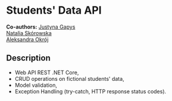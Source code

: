 # Students' Data API
**Co-authors:** 
[Justyna Gapys](https://github.com/justynagapys)<br />
[Natalia Skórowska](https://github.com/NataliaSkorowska)<br />
[Aleksandra Okrój](https://github.com/aleksandraokroj)<br />

## Description
- Web API REST .NET Core,
- CRUD operations on fictional students' data, 
- Model validation,
- Exception Handling (try-catch, HTTP response status codes).
